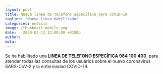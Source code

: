 ```yaml
---
layout: post
title: Nueva linea de teléfono específica para COVID-19
tagline: "Nueva linea habilitada"
categories: noticia
image: /thumbnail-mobile.png
date:   2020-03-13 12:00:00 +0100p
author: 
meta: 
---
```

Se ha habilitado una **LINEA DE TELEFONO ESPECÍFICA  984 100 400**, para atender todas las consultas de los usuarios sobre el nuevo coronavirus SARS-CoV-2 y la enfermedad COVID-19.
